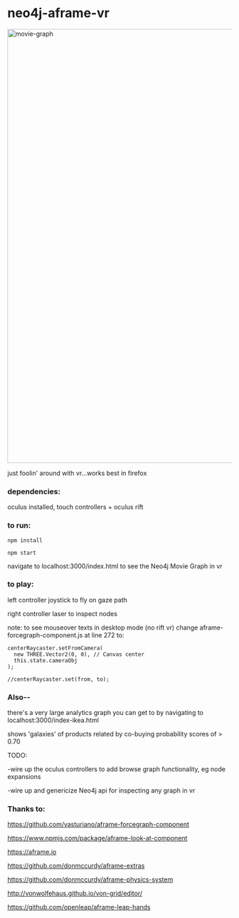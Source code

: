 # neo4j-aframe-vr

<img width="975" alt="movie-graph" src="https://user-images.githubusercontent.com/5991751/45605080-1d052980-b9ef-11e8-9e1a-58ee651bd454.png">

just foolin' around with vr...works best in firefox

### dependencies:

oculus installed, touch controllers + oculus rift

### to run:

`npm install`

`npm start`

navigate to localhost:3000/index.html to see the Neo4j Movie Graph in vr

### to play:

left controller joystick to fly on gaze path

right controller laser to inspect nodes

note: to see mouseover texts in desktop mode (no rift vr)
change aframe-forcegraph-component.js at line 272 to:

```
centerRaycaster.setFromCamera(
  new THREE.Vector2(0, 0), // Canvas center
  this.state.cameraObj
);

//centerRaycaster.set(from, to);

```

### Also--

there's a very large analytics graph you can get to by navigating to localhost:3000/index-ikea.html

shows 'galaxies' of products related by co-buying probability scores of > 0.70

TODO:

-wire up the oculus controllers to add browse graph functionality, eg node expansions

-wire up and genericize Neo4j api for inspecting any graph in vr


### Thanks to:

https://github.com/vasturiano/aframe-forcegraph-component

https://www.npmjs.com/package/aframe-look-at-component

https://aframe.io

https://github.com/donmccurdy/aframe-extras

https://github.com/donmccurdy/aframe-physics-system

http://vonwolfehaus.github.io/von-grid/editor/

https://github.com/openleap/aframe-leap-hands
